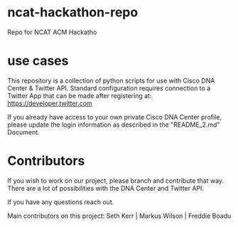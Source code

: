 # ncat-hackathon-repo
Repo for NCAT ACM Hackatho

# use cases
This repository is a collection of python scripts for use with Cisco DNA Center & Twitter API. Standard configuration requires connection to a Twitter App that can be made after registering at: https://developer.twitter.com

If you already have access to your own private Cisco DNA Center profile, please update the login information as described in the "README_2.md" Document.

# Contributors
If you wish to work on our project, please branch and contribute that way. There are a lot of possibilities with the DNA Center and Twitter API.

If you have any questions reach out.

Main contributors on this project: Seth Kerr | Markus Wilson | Freddie Boadu
